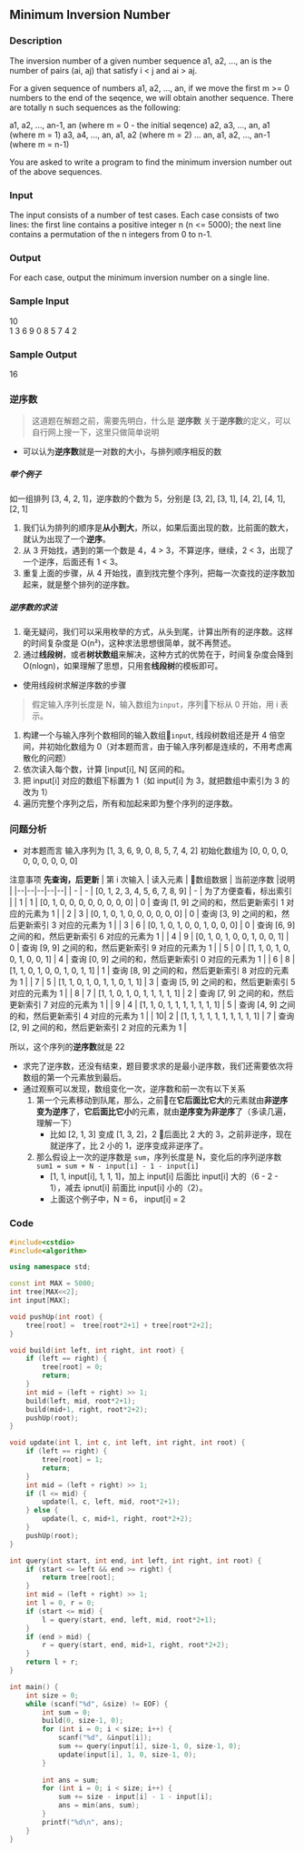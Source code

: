 ## Minimum Inversion Number

### Description
The inversion number of a given number sequence a1, a2, ..., an is the number of pairs (ai, aj) that satisfy i < j and ai > aj. 

For a given sequence of numbers a1, a2, ..., an, if we move the first m >= 0 numbers to the end of the seqence, we will obtain another sequence. There are totally n such sequences as the following: 

a1, a2, ..., an-1, an (where m = 0 - the initial seqence) 
a2, a3, ..., an, a1 (where m = 1) 
a3, a4, ..., an, a1, a2 (where m = 2) 
... 
an, a1, a2, ..., an-1 (where m = n-1) 

You are asked to write a program to find the minimum inversion number out of the above sequences. 

### Input
The input consists of a number of test cases. Each case consists of two lines: the first line contains a positive integer n (n <= 5000); the next line contains a permutation of the n integers from 0 to n-1. 

### Output
For each case, output the minimum inversion number on a single line. 

### Sample Input
10  
1 3 6 9 0 8 5 7 4 2  

### Sample Output
16


### 逆序数
> 这道题在解题之前，需要先明白，什么是 **逆序数**
> 关于**逆序数**的定义，可以自行网上搜一下，这里只做简单说明

* 可以认为**逆序数**就是一对数的大小，与排列顺序相反的数  

##### 举个例子
如一组排列 [3, 4, 2, 1]，逆序数的个数为 5，分别是 [3, 2], [3, 1], [4, 2], [4, 1], [2, 1]
1. 我们认为排列的顺序是**从小到大**，所以，如果后面出现的数，比前面的数大，就认为出现了一个**逆序**。
1. 从 3 开始找，遇到的第一个数是 4，4 > 3，不算逆序，继续，2 < 3，出现了一个逆序，后面还有 1 < 3。
1. 重复上面的步骤，从 4 开始找，直到找完整个序列，把每一次查找的逆序数加起来，就是整个排列的逆序数。 

##### 逆序数的求法
1. 毫无疑问，我们可以采用枚举的方式，从头到尾，计算出所有的逆序数。这样的时间复杂度是 O(n²)，这种求法思想很简单，就不再赘述。
1. 通过**线段树**，或者**树状数组**来解决，这种方式的优势在于，时间复杂度会降到 O(nlogn)，如果理解了思想，只用套**线段树**的模板即可。

* 使用线段树求解逆序数的步骤
> 假定输入序列长度是 N，输入数组为`input`，序列下标从 0 开始，用 i 表示。
1. 构建一个与输入序列个数相同的输入数组`input`, 线段树数组还是开 4 倍空间，并初始化数组为 0（对本题而言，由于输入序列都是连续的，不用考虑离散化的问题）
1. 依次读入每个数，计算 [input[i], N] 区间的和。
1. 把 input[i] 对应的数组下标置为 1（如 input[i] 为 3，就把数组中索引为 3 的改为 1）
1. 遍历完整个序列之后，所有和加起来即为整个序列的逆序数。

### 问题分析
* 对本题而言
输入序列为 [1, 3, 6, 9, 0, 8, 5, 7, 4, 2]
初始化数组为 [0, 0, 0, 0, 0, 0, 0, 0, 0, 0]

注意事项 **先查询，后更新**
| 第 i 次输入 | 读入元素 | 数组数据 | 当前逆序数 |说明 |
|--|--|--|--|--|
| - | - | [0, 1, 2, 3, 4, 5, 6, 7, 8, 9] | - | 为了方便查看，标出索引  |
| 1 | 1 | [0, 1, 0, 0, 0, 0, 0, 0, 0, 0] | 0 | 查询 [1, 9] 之间的和，然后更新索引 1 对应的元素为 1 |
| 2 | 3 | [0, 1, 0, 1, 0, 0, 0, 0, 0, 0] | 0 | 查询 [3, 9] 之间的和，然后更新索引 3 对应的元素为 1 |
| 3 | 6 | [0, 1, 0, 1, 0, 0, 1, 0, 0, 0] | 0 | 查询 [6, 9] 之间的和，然后更新索引 6 对应的元素为 1 |
| 4 | 9 | [0, 1, 0, 1, 0, 0, 1, 0, 0, 1] | 0 | 查询 [9, 9] 之间的和，然后更新索引 9 对应的元素为 1 |
| 5 | 0 | [1, 1, 0, 1, 0, 0, 1, 0, 0, 1] | 4 | 查询 [0, 9] 之间的和，然后更新索引 0 对应的元素为 1 |
| 6 | 8 | [1, 1, 0, 1, 0, 0, 1, 0, 1, 1] | 1 | 查询 [8, 9] 之间的和，然后更新索引 8 对应的元素为 1 |
| 7 | 5 | [1, 1, 0, 1, 0, 1, 1, 0, 1, 1] | 3 | 查询 [5, 9] 之间的和，然后更新索引 5 对应的元素为 1 |
| 8 | 7 | [1, 1, 0, 1, 0, 1, 1, 1, 1, 1] | 2 | 查询 [7, 9] 之间的和，然后更新索引 7 对应的元素为 1 |
| 9 | 4 | [1, 1, 0, 1, 1, 1, 1, 1, 1, 1] | 5 | 查询 [4, 9] 之间的和，然后更新索引 4 对应的元素为 1 |
| 10| 2 | [1, 1, 1, 1, 1, 1, 1, 1, 1, 1] | 7 | 查询 [2, 9] 之间的和，然后更新索引 2 对应的元素为 1 |

所以，这个序列的**逆序数**就是 22

* 求完了逆序数，还没有结束，题目要求求的是最小逆序数，我们还需要依次将数组的第一个元素放到最后。
* 通过观察可以发现，数组变化一次，逆序数和前一次有以下关系
    1. 第一个元素移动到队尾，那么，之前在**它后面比它大**的元素就由**非逆序变为逆序**了，**它后面比它小**的元素，就由**逆序变为非逆序**了（多读几遍，理解一下）
        * 比如 [2, 1, 3] 变成 [1, 3, 2]，2 后面比 2 大的 3，之前非逆序，现在就逆序了，比 2 小的 1，逆序变成非逆序了。
    1. 那么假设上一次的逆序数是 `sum`，序列长度是 N，变化后的序列逆序数 `sum1 = sum + N - input[i] - 1 - input[i]`
        * [1, 1, input[i], 1, 1, 1]，加上 input[i] 后面比 input[i] 大的（6 - 2 - 1），减去 ipnut[i] 前面比 input[i] 小的（2）。
        * 上面这个例子中，N = 6， input[i] = 2


### Code
```cpp
#include<cstdio>
#include<algorithm>

using namespace std;

const int MAX = 5000;
int tree[MAX<<2];
int input[MAX];

void pushUp(int root) {
    tree[root] =  tree[root*2+1] + tree[root*2+2];
}

void build(int left, int right, int root) {
    if (left == right) {
        tree[root] = 0;
        return;
    }
    int mid = (left + right) >> 1;
    build(left, mid, root*2+1);
    build(mid+1, right, root*2+2);
    pushUp(root);
}

void update(int l, int c, int left, int right, int root) {
    if (left == right) {
        tree[root] = 1;
        return;
    }
    int mid = (left + right) >> 1;
    if (l <= mid) {
        update(l, c, left, mid, root*2+1);
    } else {
        update(l, c, mid+1, right, root*2+2);
    }
    pushUp(root);
}

int query(int start, int end, int left, int right, int root) {
    if (start <= left && end >= right) {
        return tree[root];
    }
    int mid = (left + right) >> 1;
    int l = 0, r = 0;
    if (start <= mid) {
        l = query(start, end, left, mid, root*2+1);
    }
    if (end > mid) {
        r = query(start, end, mid+1, right, root*2+2);
    }
    return l + r;
}

int main() {
    int size = 0;
    while (scanf("%d", &size) != EOF) {
        int sum = 0;
        build(0, size-1, 0);
        for (int i = 0; i < size; i++) {
            scanf("%d", &input[i]);
            sum += query(input[i], size-1, 0, size-1, 0);
            update(input[i], 1, 0, size-1, 0);
        }
    
        int ans = sum;
        for (int i = 0; i < size; i++) {
            sum += size - input[i] - 1 - input[i];
            ans = min(ans, sum);
        }
        printf("%d\n", ans);
    }
}
```